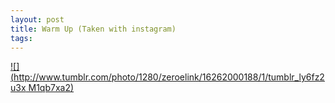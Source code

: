 ```yaml
--- 
layout: post
title: Warm Up (Taken with instagram)
tags: 
---
```

[![](http://www.tumblr.com/photo/1280/zeroelink/16262000188/1/tumblr_ly6fz2u3x
M1qb7xa2)](http://instagr.am/p/jYf-q/)

